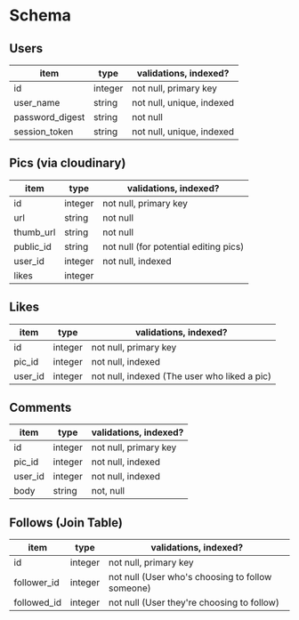 # Schema

## Users
item            | type      | validations, indexed?
----------------|-----------|-----------------------
id              | integer   | not null, primary key
user_name       | string    | not null, unique, indexed
password_digest | string    | not null
session_token   | string    | not null, unique, indexed


## Pics (via cloudinary)
item            | type      | validations, indexed?
----------------|-----------|-----------------------
id              | integer   | not null, primary key
url             | string    | not null
thumb_url       | string    | not null
public_id       | string    | not null     (for potential editing pics)
user_id         | integer   | not null, indexed
likes           | integer   |

## Likes
item            | type      | validations, indexed?
----------------|-----------|-----------------------
id              | integer   | not null, primary key
pic_id          | integer   | not null, indexed
user_id         | integer   | not null, indexed       (The user who liked a pic)


## Comments
item            | type      | validations, indexed?
----------------|-----------|-----------------------
id              | integer   | not null, primary key
pic_id          | integer   | not null, indexed
user_id         | integer   | not null, indexed
body            | string    | not, null


## Follows (Join Table)
item            | type      | validations, indexed?
----------------|-----------|-----------------------
id              | integer   | not null, primary key
follower_id     | integer   | not null   (User who's choosing to follow someone)
followed_id     | integer   | not null   (User they're choosing to follow)
